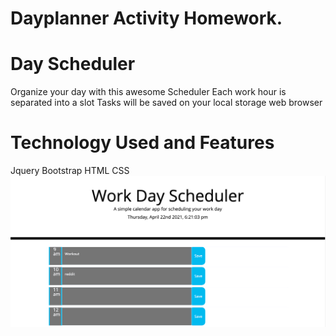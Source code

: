 # Dayplanner Activity Homework. 
# Day Scheduler 
Organize your day with this awesome Scheduler 
Each work hour is separated into a slot
Tasks will be saved on your local storage web browser

# Technology Used and Features

Jquery 
Bootstrap
HTML CSS 
![Screenshot](Screenshot.png)
